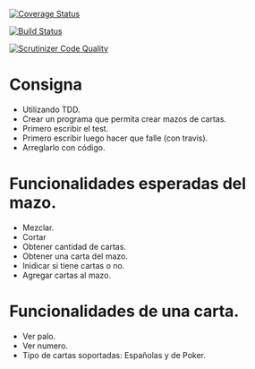 [![Coverage Status](https://coveralls.io/repos/github/mauriciogonzales98/TDD2018/badge.svg?branch=master)](https://coveralls.io/github/mauriciogonzales98/TDD2018?branch=master)

[![Build Status](https://travis-ci.org/mauriciogonzales98/TDD2018.svg?branch=master)](https://travis-ci.org/mauriciogonzales98/TDD2018)

[![Scrutinizer Code Quality](https://scrutinizer-ci.com/g/mauriciogonzales98/TDD2018/badges/quality-score.png?b=master)](https://scrutinizer-ci.com/g/mauriciogonzales98/TDD2018/?branch=master)

# Consigna

- Utilizando TDD.
- Crear un programa que permita crear mazos de cartas.
- Primero escribir el test.
- Primero escribir luego hacer que falle (con travis).
- Arreglarlo con código.

# Funcionalidades esperadas del mazo.

- Mezclar.
- Cortar
- Obtener cantidad de cartas.
- Obtener una carta del mazo.
- Inidicar si tiene cartas o no.
- Agregar cartas al mazo.

# Funcionalidades de una carta.

- Ver palo.
- Ver numero.
- Tipo de cartas soportadas: Españolas y de Poker.
